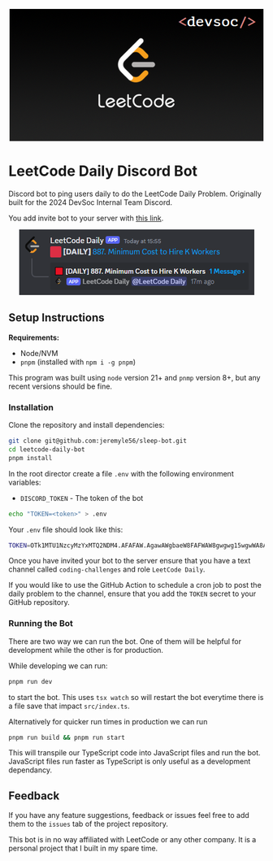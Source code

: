 <p align="center">
  <img src="./assets/LeetCode_Sharing.png" />
</p>

# LeetCode Daily Discord Bot
Discord bot to ping users daily to do the LeetCode Daily Problem. Originally built for the 2024 DevSoc Internal Team Discord.

You add invite bot to your server with [this link](https://discord.com/oauth2/authorize?client_id=1238418095597551646).

<p align="center">
  <img src="./assets/example.png" />
</p>

## Setup Instructions
**Requirements:**
- Node/NVM
- `pnpm` (installed with `npm i -g pnpm`)

This program was built using `node` version 21+ and `pnmp` version 8+, but any recent versions should be fine.

### Installation
Clone the repository and install dependencies:

```bash
git clone git@github.com:jeremyle56/sleep-bot.git
cd leetcode-daily-bot
pnpm install
```

In the root director create a file `.env` with the following environment variables:
- `DISCORD_TOKEN` - The token of the bot

```bash
echo "TOKEN=<token>" > .env
```

Your `.env` file should look like this:
```bash
TOKEN=OTk1MTU1NzcyMzYxMTQ2NDM4.AFAFAW.AgawAWgbaeW8FAFWAW8gwgwg15wgwWA8A08G56FA
```

Once you have invited your bot to the server ensure that you have a text channel called `coding-challenges` and role `LeetCode Daily`.

If you would like to use the GitHub Action to schedule a cron job to post the daily problem to the channel, ensure that you add the `TOKEN` secret to your GitHub repository.

### Running the Bot
There are two way we can run the bot. One of them will be helpful for development while the other is for production.

While developing we can run:
```bash
pnpm run dev
```

to start the bot. This uses `tsx watch` so will restart the bot everytime there is a file save that impact `src/index.ts`.

Alternatively for quicker run times in production we can run 
```bash
pnpm run build && pnpm run start
```

This will transpile our TypeScript code into JavaScript files and run the bot. JavaScript files run faster as TypeScript is only useful as a development dependancy.

## Feedback
If you have any feature suggestions, feedback or issues feel free to add them to the `issues` tab of the project repository.

This bot is in no way affiliated with LeetCode or any other company. It is a personal project that I built in my spare time.
